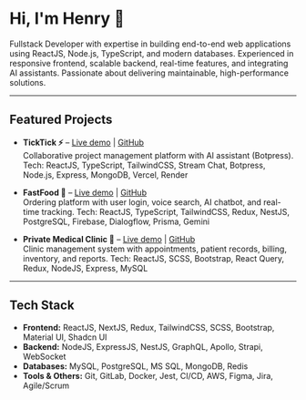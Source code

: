 # Hi, I'm Henry 👋
Fullstack Developer with expertise in building end-to-end web applications using ReactJS, Node.js, TypeScript, and modern databases. Experienced in responsive frontend, scalable backend, real-time features, and integrating AI assistants. Passionate about delivering maintainable, high-performance solutions.

---

## Featured Projects

- **TickTick ⚡** – [Live demo](https://ticktickspace.vercel.app/) | [GitHub](https://github.com/henrydaoo/ticktick)  
Collaborative project management platform with AI assistant (Botpress). Tech: ReactJS, TypeScript, TailwindCSS, Stream Chat, Botpress, Node.js, Express, MongoDB, Vercel, Render

- **FastFood 🍔** – [Live demo](https://fastfood-demo-link.com) | [GitHub](https://github.com/henrydaoo/fastfood)  
Ordering platform with user login, voice search, AI chatbot, and real-time tracking. Tech: ReactJS, TypeScript, TailwindCSS, Redux, NestJS, PostgreSQL, Firebase, Dialogflow, Prisma, Gemini

- **Private Medical Clinic 🏥** – [Live demo](https://private-clinic-demo-link.com) | [GitHub](https://github.com/henrydaoo/private-medical-clinic)  
Clinic management system with appointments, patient records, billing, inventory, and reports. Tech: ReactJS, SCSS, Bootstrap, React Query, Redux, NodeJS, Express, MySQL

---

## Tech Stack

- **Frontend:** ReactJS, NextJS, Redux, TailwindCSS, SCSS, Bootstrap, Material UI, Shadcn UI  
- **Backend:** NodeJS, ExpressJS, NestJS, GraphQL, Apollo, Strapi, WebSocket  
- **Databases:** MySQL, PostgreSQL, MS SQL, MongoDB, Redis  
- **Tools & Others:** Git, GitLab, Docker, Jest, CI/CD, AWS, Figma, Jira, Agile/Scrum
